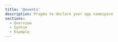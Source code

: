 ```yaml
---
title: '@events'
description: Pragma to declare your app namespace
sections:
  - Overview
  - Syntax
  - Example
---
```

